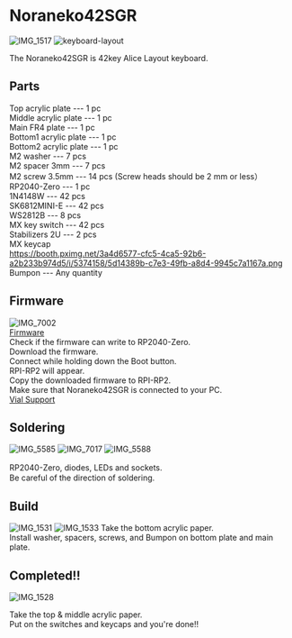 # Noraneko42SGR  
![IMG_1517](https://github.com/darakuneko/Noraneko/assets/5214078/f709135a-a588-4070-a612-55fadafa1c7e)
![keyboard-layout](https://booth.pximg.net/3a4d6577-cfc5-4ca5-92b6-a2b233b974d5/i/5374158/5d14389b-c7e3-49fb-a8d4-9945c7a1167a.png)

The Noraneko42SGR is 42key Alice Layout keyboard.  

## Parts  

Top acrylic plate --- 1 pc  
Middle acrylic plate --- 1 pc   
Main FR4 plate --- 1 pc  
Bottom1 acrylic plate --- 1 pc    
Bottom2 acrylic plate --- 1 pc  
M2 washer --- 7 pcs  
M2 spacer 3mm --- 7 pcs  
M2 screw 3.5mm --- 14 pcs  (Screw heads should be 2 mm or less）  
RP2040-Zero --- 1 pc   
1N4148W --- 42 pcs   
SK6812MINI-E --- 42 pcs  
WS2812B --- 8 pcs  
MX key switch --- 42 pcs   
Stabilizers 2U --- 2 pcs    
MX keycap    
https://booth.pximg.net/3a4d6577-cfc5-4ca5-92b6-a2b233b974d5/i/5374158/5d14389b-c7e3-49fb-a8d4-9945c7a1167a.png   
Bumpon --- Any quantity 

## Firmware
![IMG_7002](https://user-images.githubusercontent.com/5214078/201300486-a19fce27-7261-4fac-a14e-f837b712de54.jpeg)    
[Firmware](https://github.com/darakuneko/Noraneko/raw/main/noraneko42sgr/v1.0/firmware/noraneko42sgr_vial.uf2)    
Check if the firmware can write to RP2040-Zero.  
Download the firmware.   
Connect while holding down the Boot button.  
RPI-RP2 will appear.  
Copy the downloaded firmware to RPI-RP2.  
Make sure that Noraneko42SGR is connected to your PC.   
[Vial Support](https://get.vial.today/)  

## Soldering
![IMG_5585](https://user-images.githubusercontent.com/5214078/196370976-1ae8f0df-43c9-4802-8a62-8c840f756a45.png)
![IMG_7017](https://user-images.githubusercontent.com/5214078/201293813-f836e7c0-ed6d-4031-ab17-09eea528efa6.jpg)
![IMG_5588](https://user-images.githubusercontent.com/5214078/196371378-a40fc202-53ea-49b4-a9e6-ca88323a2bc1.png)

RP2040-Zero, diodes, LEDs and sockets.　  
Be careful of the direction of soldering.  

## Build
![IMG_1531](https://github.com/darakuneko/Noraneko/assets/5214078/8ba0d5ad-2bc5-4354-8d84-e007e11c2e9e)
![IMG_1533](https://github.com/darakuneko/Noraneko/assets/5214078/ab925e07-6732-4a35-b19d-c854f3978b4d)
Take the bottom acrylic paper.    
Install washer, spacers, screws, and Bumpon on bottom plate and main plate.    

## Completed!!
![IMG_1528](https://github.com/darakuneko/Noraneko/assets/5214078/d6a72d7b-2d61-4667-a2e9-d12506c83649)

Take the top & middle acrylic paper.  
Put on the switches and keycaps and you're done!!
